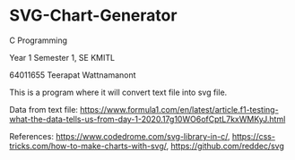 # SVG-Chart-Generator
C Programming 

Year 1 Semester 1, SE KMITL

64011655 Teerapat Wattnamanont

This is a program where it will convert text file into svg file.

Data from text file: 
https://www.formula1.com/en/latest/article.f1-testing-what-the-data-tells-us-from-day-1-2020.17g10WO6ofCptL7kxWMKyJ.html

References: https://www.codedrome.com/svg-library-in-c/, https://css-tricks.com/how-to-make-charts-with-svg/, https://github.com/reddec/svg
